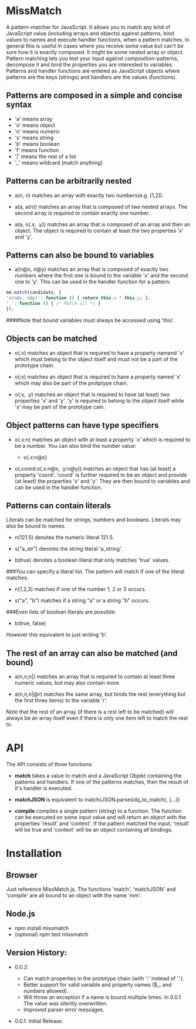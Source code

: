 MissMatch
=========

A pattern-matcher for JavaScript. It allows you to match any kind of JavaScript value (including arrays and objects) against patterns, bind values to names and execute 
handler functions, when a pattern matches. In general this is useful in cases where you receive some value but can't be sure how it is exactly composed. It might be
some nested array or object. Pattern matching lets you test your input against composition-patterns, decompose it and bind the properties you are interested to variables.
Patterns and handler functions are entered as JavaScript objects where patterns are the keys (strings) and handlers are the values (functions).

Patterns are composed in a simple and concise syntax
----------------------------------------------------

  - 'a' means array
  - 'o' means object
  - 'n' means numeric
  - 's' means string
  - 'b' means boolean
  - 'f' means function
  - '|' means the rest of a list
  - '_' means wildcard (match anything)


Patterns can be arbitrarily nested
----------------------------------

  - a(n, n) matches an array with exactly two numbers(e.g. [1,2]).  
  
  - a(a, a(n)) matches an array that is composed of two nested arrays. The second array is required to contain exactly one number.  
  
  - a(a, o(.x, .y)) matches an array that is composed of an array and then an object. The object is required to contain at least 
    the two properties 'x' and 'y'.  


Patterns can also be bound to variables
---------------------------------------

  - a(n@x, n@y) matches an array that is composed of exactly two numbers where the first one is bound to the variable 'x' and the second one
    to 'y'. This can be used in the handler function for a pattern:  
    
```  js
mm.match(candidate, {   
'a(n@x, n@y)': function () { return this.x * this.y; },
'_': function () { /* Match all */ }
});  

```

####Note that bound variables must always be accessed using 'this'.

Objects can be matched
----------------------

  - o(.x) matches an object that is required to have a property namend 'x' which must belong to the object itself and must not be a part
    of the prototype chain.
    
  - o(:x) matches an object that is required to have a property named 'x' which may also be part of the protptype chain.
  
  - o(:x, .y) matches an object that is required to have (at least) two properties 'x' and 'y'. 'y' is required to belong to the object itself
    while 'x' may be part of the prototype cain.

Object patterns can have type specifiers
----------------------------------------

  - o(.x:n) matches an object with at least a property 'x' which is required to be a number. You can also bind the number value:  
    
      * o(.x:n@x)  
      
  - o(.coord:o(.x:n@x, .y:n@y)) matches an object that has (at least) a property 'coord'. 'coord' is further required to be an object and provide
    (at least) the properties 'x' and 'y'. They are then bound to variables and can be used in the handler function.  
    

Patterns can contain literals
-----------------------------

  Literals can be matched for strings, numbers and booleans. Literals may also be bound to names.
  
  - n(121.5) denotes the numeric literal 121.5.
    
  - s("a_str") denotes the string literal 'a_string'.
  
  - b(true) denotes a boolean literal that only matches 'true' values.
  
  
  ###You can specify a literal list. The pattern will match if one of the literal matches.
  
  - n(1,2,3) matches if one of the number 1, 2 or 3 occurs.
  
  - s("a", "b") matches if a string "a" or a string "b" occurs.
  
  ###Even lists of boolean literals are possible:
  
  - b(true, false)
  
  However this equivalent to just writing 'b'.
    
    
The rest of an array can also be matched (and bound)
----------------------------------------------------

  - a(n,n,n|) matches an array that is required to contain at least three numeric values, but may also contain more.  
    
  - a(n,n,n|@r) matches the same array, but binds the rest (everything but the first three items) to the variable 'r'.
  
Note that the rest of an array (if there is a rest left to be matched) will always be an array itself even if there is only one item left
to match the rest to.


API
===

The API consists of three functions:
  
  - **match** takes a value to match and a JavaScript Objekt containing the patterns and handlers. If one of the patterns matches, then
    the result of it's handler is executed.
    
  - **matchJSON** is equivalent to match(JSON.parse(obj_to_match), {...})
  
  - **compile** compiles a single pattern (string) to a function. The function can be executed on some input value and will return an object
    with the properties 'result' and 'context'. If the pattern matched the input, 'result' will be true and 'context' will be an object containing
    all bindings.


Installation
============

Browser
-------

Just reference MissMatch.js. The functions 'match', 'matchJSON' and 'compile' are all bound to an object with the name 'mm'.

Node.js
-------

  - npm install missmatch
  - (optional) npm test missmatch

Version History:
----------------

  - 0.0.2: 
    * Can match properties in the prototype chain (with ':' instead of '.').
    * Better support for valid variable and property names ($,_ and numbers allowed).
    * Will throw an exception if a name is bound multiple times. In 0.0.1 The value was silently overwritten.
    * Improved parser error messages.
    
  - 0.0.1: Initial Release.  
